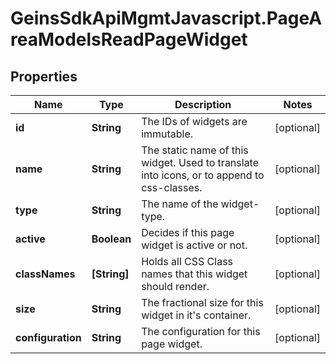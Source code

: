 # GeinsSdkApiMgmtJavascript.PageAreaModelsReadPageWidget

## Properties

Name | Type | Description | Notes
------------ | ------------- | ------------- | -------------
**id** | **String** | The IDs of widgets are immutable. | [optional] 
**name** | **String** | The static name of this widget. Used to translate into icons, or to append to css-classes. | [optional] 
**type** | **String** | The name of the widget-type. | [optional] 
**active** | **Boolean** | Decides if this page widget is active or not. | [optional] 
**classNames** | **[String]** | Holds all CSS Class names that this widget should render. | [optional] 
**size** | **String** | The fractional size for this widget in it&#39;s container. | [optional] 
**configuration** | **String** | The configuration for this page widget. | [optional] 


